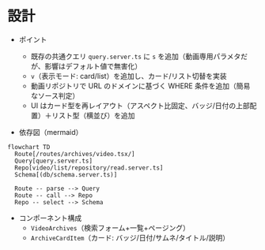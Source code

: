 # 設計

- ポイント
  - 既存の共通クエリ `query.server.ts` に `s` を追加（動画専用パラメタだが、影響はデフォルト値で無害化）
  - `v`（表示モード: card/list）を追加し、カード/リスト切替を実装
  - 動画リポジトリで URL のドメインに基づく WHERE 条件を追加（簡易なソース判定）
  - UI はカード型を再レイアウト（アスペクト比固定、バッジ/日付の上部配置）＋リスト型（横並び）を追加

- 依存図（mermaid）
```mermaid
flowchart TD
  Route[/routes/archives/video.tsx/]
  Query[query.server.ts]
  Repo[video/list/repository/read.server.ts]
  Schema[(db/schema.server.ts)]

  Route -- parse --> Query
  Route -- call --> Repo
  Repo -- select --> Schema
```

- コンポーネント構成
  - `VideoArchives`（検索フォーム+一覧+ページング）
  - `ArchiveCardItem`（カード: バッジ/日付/サムネ/タイトル/説明）
